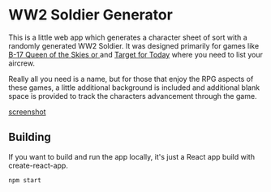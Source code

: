 # WW2 Soldier Generator

This is a little web app which generates a character sheet of sort with a randomly generated WW2 Soldier. It was designed primarily for games like [B-17 Queen of the Skies or ](https://boardgamegeek.com/boardgame/1032/b-17-queen-skies) and [Target for Today](https://boardgamegeek.com/boardgame/160903/target-today) where you need to list your aircrew.

Really all you need is a name, but for those that enjoy the RPG aspects of these games, a little additional background is included and additional blank space is provided to track the characters advancement through the game.

[screenshot](!assets/screenshot.jpg)

## Building

If you want to build and run the app locally, it's just a React app build with create-react-app.

```
npm start
```